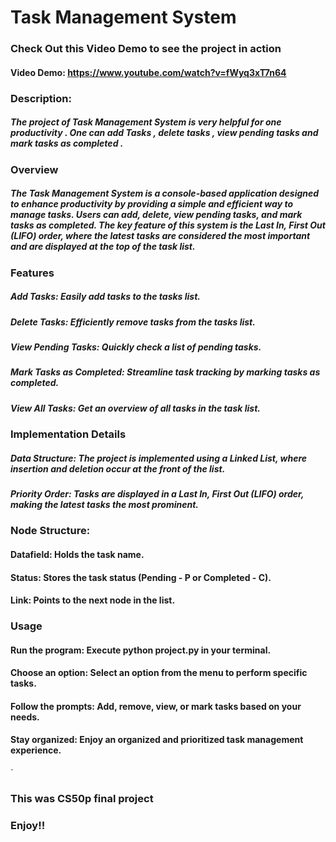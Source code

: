 # Task Management System

### Check Out this Video Demo to see the project in action

#### Video Demo: https://www.youtube.com/watch?v=fWyq3xT7n64

### Description:

##### The project of Task Management System is very helpful for one productivity . One can add Tasks , delete tasks , view pending tasks and mark tasks as completed .

### Overview

##### The Task Management System is a console-based application designed to enhance productivity by providing a simple and efficient way to manage tasks. Users can add, delete, view pending tasks, and mark tasks as completed. The key feature of this system is the Last In, First Out (LIFO) order, where the latest tasks are considered the most important and are displayed at the top of the task list.

### Features

##### Add Tasks: Easily add tasks to the tasks list.

##### Delete Tasks: Efficiently remove tasks from the tasks list.

##### View Pending Tasks: Quickly check a list of pending tasks.

##### Mark Tasks as Completed: Streamline task tracking by marking tasks as completed.

##### View All Tasks: Get an overview of all tasks in the task list.

### Implementation Details

##### Data Structure: The project is implemented using a Linked List, where insertion and deletion occur at the front of the list.

##### Priority Order: Tasks are displayed in a Last In, First Out (LIFO) order, making the latest tasks the most prominent.

### Node Structure:

#### Datafield: Holds the task name.

#### Status: Stores the task status (Pending - P or Completed - C).

#### Link: Points to the next node in the list.

### Usage

#### Run the program: Execute python project.py in your terminal.

#### Choose an option: Select an option from the menu to perform specific tasks.

#### Follow the prompts: Add, remove, view, or mark tasks based on your needs.

#### Stay organized: Enjoy an organized and prioritized task management experience.

`

### This was CS50p final project

### Enjoy!!
